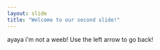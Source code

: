 ```yaml
---
layout: slide
title: "Welcome to our second slide!"
---
```

ayaya i'm not a weeb!
Use the left arrow to go back!
